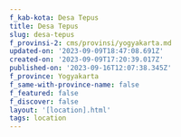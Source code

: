 ```yaml
---
f_kab-kota: Desa Tepus
title: Desa Tepus
slug: desa-tepus
f_provinsi-2: cms/provinsi/yogyakarta.md
updated-on: '2023-09-09T18:47:08.691Z'
created-on: '2023-09-09T17:20:39.017Z'
published-on: '2023-09-16T12:07:38.345Z'
f_province: Yogyakarta
f_same-with-province-name: false
f_featured: false
f_discover: false
layout: '[location].html'
tags: location
---
```



